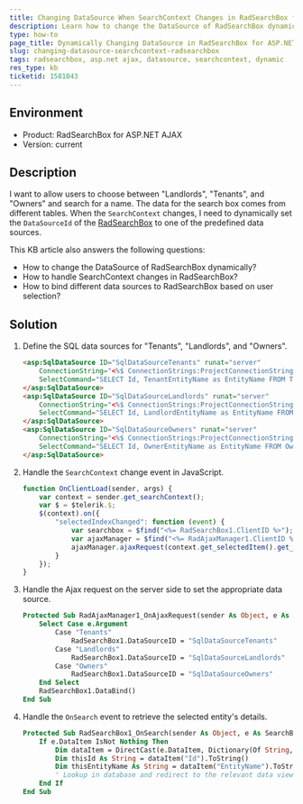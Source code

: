 ```yaml
---
title: Changing DataSource When SearchContext Changes in RadSearchBox for ASP.NET AJAX
description: Learn how to change the DataSource of RadSearchBox dynamically based on the selected SearchContext.
type: how-to
page_title: Dynamically Changing DataSource in RadSearchBox for ASP.NET AJAX
slug: changing-datasource-searchcontext-radsearchbox
tags: radsearchbox, asp.net ajax, datasource, searchcontext, dynamic
res_type: kb
ticketid: 1581043
---
```

## Environment
- Product: RadSearchBox for ASP.NET AJAX
- Version: current

## Description
I want to allow users to choose between "Landlords", "Tenants", and "Owners" and search for a name. The data for the search box comes from different tables. When the `SearchContext` changes, I need to dynamically set the `DataSourceId` of the [RadSearchBox](https://docs.telerik.com/devtools/aspnet-ajax/controls/searchbox/overview) to one of the predefined data sources.

This KB article also answers the following questions:
- How to change the DataSource of RadSearchBox dynamically?
- How to handle SearchContext changes in RadSearchBox?
- How to bind different data sources to RadSearchBox based on user selection?

## Solution
1. Define the SQL data sources for "Tenants", "Landlords", and "Owners".
    ```html
    <asp:SqlDataSource ID="SqlDataSourceTenants" runat="server"
        ConnectionString="<%$ ConnectionStrings:ProjectConnectionString %>"
        SelectCommand="SELECT Id, TenantEntityName as EntityName FROM TenantEntities">
    </asp:SqlDataSource>
    <asp:SqlDataSource ID="SqlDataSourceLandlords" runat="server"
        ConnectionString="<%$ ConnectionStrings:ProjectConnectionString %>"
        SelectCommand="SELECT Id, LandlordEntityName as EntityName FROM LandlordEntities">
    </asp:SqlDataSource>
    <asp:SqlDataSource ID="SqlDataSourceOwners" runat="server"
        ConnectionString="<%$ ConnectionStrings:ProjectConnectionString %>"
        SelectCommand="SELECT Id, OwnerEntityName as EntityName FROM OwnerEntities">
    </asp:SqlDataSource>
    ```

2. Handle the `SearchContext` change event in JavaScript.
    ```javascript
    function OnClientLoad(sender, args) {
        var context = sender.get_searchContext();
        var $ = $telerik.$;
        $(context).on({
            "selectedIndexChanged": function (event) {
                var searchbox = $find("<%= RadSearchBox1.ClientID %>");
                var ajaxManager = $find("<%= RadAjaxManager1.ClientID %>");
                ajaxManager.ajaxRequest(context.get_selectedItem().get_text());
            }
        });
    }
    ```

3. Handle the Ajax request on the server side to set the appropriate data source.
    ```vb
    Protected Sub RadAjaxManager1_OnAjaxRequest(sender As Object, e As AjaxRequestEventArgs)
        Select Case e.Argument
            Case "Tenants"
                RadSearchBox1.DataSourceID = "SqlDataSourceTenants"
            Case "Landlords"
                RadSearchBox1.DataSourceID = "SqlDataSourceLandlords"
            Case "Owners"
                RadSearchBox1.DataSourceID = "SqlDataSourceOwners"
        End Select
        RadSearchBox1.DataBind()
    End Sub
    ```

4. Handle the `OnSearch` event to retrieve the selected entity's details.
    ```vb
    Protected Sub RadSearchBox1_OnSearch(sender As Object, e As SearchBoxEventArgs)
        If e.DataItem IsNot Nothing Then
            Dim dataItem = DirectCast(e.DataItem, Dictionary(Of String, Object))
            Dim thisId As String = dataItem("Id").ToString()
            Dim thisEntityName As String = dataItem("EntityName").ToString()
            ' Lookup in database and redirect to the relevant data view/edit page
        End If
    End Sub
    ```
